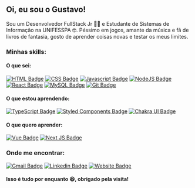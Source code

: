 ## Oi, eu sou o Gustavo! <!-- <img src="https://66.media.tumblr.com/4f6e8d2395f3b913a67613ba6101d568/tumblr_mpvv1jre3q1rfjowdo1_500.gif" width="40"/> -->

<!-- <img align="right" alt="GIF" src="https://media.giphy.com/media/iIqmM5tTjmpOB9mpbn/giphy.gif" /> -->

<!--
**gustavocrvls/gustavocrvls** is a ✨ _special_ ✨ repository because its `README.md` (this file) appears on your GitHub profile.

Here are some ideas to get you started:

- 🔭 I’m currently working on ...
- 🌱 I’m currently learning ...
- 👯 I’m looking to collaborate on ...
- 🤔 I’m looking for help with ...
- 💬 Ask me about ...
- 📫 How to reach me: ...
- 😄 Pronouns: ...
- ⚡ Fun fact: ...
-->

Sou um Desenvolvedor FullStack Jr 👨‍💻️ e Estudante de Sistemas de Informação na UNIFESSPA 🤓️. Péssimo em jogos, amante da música e fã de livros de fantasia, gosto de aprender coisas novas e testar os meus limites.

### Minhas skills:

#### O que sei:
[![HTML Badge](https://img.shields.io/badge/-HTML5-E34F26?style=for-the-badge&logo=HTML5&logoColor=white&link=https://developer.mozilla.org/pt-BR/docs/Web/HTML/HTML5)](https://developer.mozilla.org/pt-BR/docs/Web/HTML/HTML5)
[![CSS Badge](https://img.shields.io/badge/-CSS3-1572B6?style=for-the-badge&logo=CSS3&logoColor=white&link=https://developer.mozilla.org/pt-BR/docs/Web/CSS)](https://developer.mozilla.org/pt-BR/docs/Web/CSS)
[![Javascript Badge](https://img.shields.io/badge/-Javascript-F7DF1E?style=for-the-badge&logo=JavaScript&logoColor=black&link=https://developer.mozilla.org/pt-BR/docs/Web/JavaScript)](https://developer.mozilla.org/pt-BR/docs/Web/JavaScript)
[![NodeJS Badge](https://img.shields.io/badge/-NodeJS-339933?style=for-the-badge&logo=Node.js&logoColor=white&link=https://nodejs.org/)](https://nodejs.org/)
[![React Badge](https://img.shields.io/badge/-React-61DAFB?style=for-the-badge&logo=React&logoColor=black&link=https://reactjs.org/)](https://reactjs.org/)
[![MySQL Badge](https://img.shields.io/badge/-MySQL-4479A1?style=for-the-badge&logo=MySQL&logoColor=white&link=https://www.mysql.com/)](https://www.mysql.com/)
[![Git Badge](https://img.shields.io/badge/-Git-F05032?style=for-the-badge&logo=Git&logoColor=white&link=https://git-scm.com/)](https://git-scm.com/)

#### O que estou aprendendo:
[![TypeScript Badge](https://img.shields.io/badge/-TypeScript-007ACC?style=for-the-badge&logo=TypeScript&logoColor=white&link=https://www.typescriptlang.org/)](https://www.typescriptlang.org/)
[![Styled Components Badge](https://img.shields.io/badge/-Styled--Components-DB7093?style=for-the-badge&logo=styled-components&logoColor=white&link=https://https://www.styled-components.com/)](https://https://www.styled-components.com/)
[![Chakra UI Badge](https://img.shields.io/badge/-Chakra_UI-319795?style=for-the-badge&logo=chakra-ui&logoColor=white&link=https://https://www.styled-components.com/)](https://https://www.styled-components.com/)

#### O que quero aprender:
[![Vue Badge](https://img.shields.io/badge/-Vue-4FC08D?style=for-the-badge&logo=Vue.js&logoColor=white&link=https://nodejs.org/)](https://vuejs.org/)
[![Next JS Badge](https://img.shields.io/badge/-Next.js-000000?style=for-the-badge&logo=next.js&logoColor=white&link=https://nextjs.org/)](hhttps://nextjs.org/)

### Onde me encontrar:

[![Gmail Badge](https://img.shields.io/badge/Gmail-D14836?style=for-the-badge&logo=gmail&logoColor=white&link=mailto:gustavocrvl42@gmail.com)](mailto:gustavocrvl42@gmail.com)
[![Linkedin Badge](https://img.shields.io/badge/-LinkedIn-blue?style=for-the-badge&logo=Linkedin&logoColor=white&link=https://www.linkedin.com/in/gustavocrvls/)](https://www.linkedin.com/in/gustavocrvls/)
[![Website Badge](https://img.shields.io/badge/-Website-000?style=for-the-badge&logo=google-chrome&logoColor=white&link=https://gustavocrvls.github.io)](https://gustavocrvls.github.io)

#### Isso é tudo por enquanto 😆️, obrigado pela visita!
